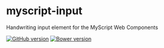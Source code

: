 # myscript-input

Handwriting input element for the MyScript Web Components

 [![GitHub version](https://badge.fury.io/gh/F2X%2Fmyscript-input.svg)](http://badge.fury.io/gh/F2X%2Fmyscript-input)
 [![Bower version](https://badge.fury.io/bo/myscript-input.svg)](http://badge.fury.io/bo/myscript-input)